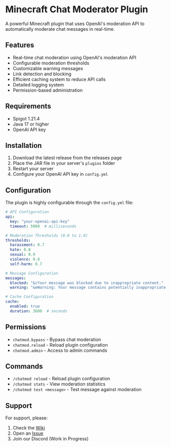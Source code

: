 # Minecraft Chat Moderator Plugin

A powerful Minecraft plugin that uses OpenAI's moderation API to automatically moderate chat messages in real-time.

## Features

- Real-time chat moderation using OpenAI's moderation API
- Configurable moderation thresholds
- Customizable warning messages
- Link detection and blocking
- Efficient caching system to reduce API calls
- Detailed logging system
- Permission-based administration

## Requirements

- Spigot 1.21.4
- Java 17 or higher
- OpenAI API key

## Installation

1. Download the latest release from the releases page
2. Place the JAR file in your server's `plugins` folder
3. Restart your server
4. Configure your OpenAI API key in `config.yml`

## Configuration

The plugin is highly configurable through the `config.yml` file:

```yaml
# API Configuration
api:
  key: "your-openai-api-key"
  timeout: 5000  # milliseconds

# Moderation Thresholds (0.0 to 1.0)
thresholds:
  harassment: 0.7
  hate: 0.8
  sexual: 0.9
  violence: 0.8
  self-harm: 0.7

# Message Configuration
messages:
  blocked: "&cYour message was blocked due to inappropriate content."
  warning: "&eWarning: Your message contains potentially inappropriate content."

# Cache Configuration
cache:
  enabled: true
  duration: 3600  # seconds
```

## Permissions

- `chatmod.bypass` - Bypass chat moderation
- `chatmod.reload` - Reload plugin configuration
- `chatmod.admin` - Access to admin commands

## Commands

- `/chatmod reload` - Reload plugin configuration
- `/chatmod stats` - View moderation statistics
- `/chatmod test <message>` - Test message against moderation

## Support

For support, please:
1. Check the [Wiki](https://github.com/TheCaptainCook/ChatModerationWithAI/wiki)
2. Open an [Issue](https://github.com/TheCaptainCook/ChatModerationWithAI/issues)
3. Join our Discord (Work in Progress)